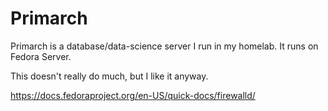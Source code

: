 # Primarch

Primarch is a database/data-science server I run in my homelab. It runs on Fedora Server.



This doesn't really do much, but I like it anyway.

https://docs.fedoraproject.org/en-US/quick-docs/firewalld/


